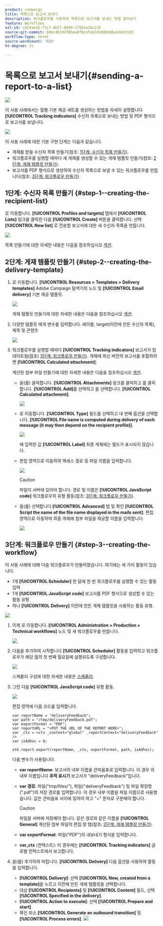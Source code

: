 ```yaml
---
product: campaign
title: 목록으로 보고서 보내기
description: 워크플로우를 사용하여 목록으로 보고서를 보내는 방법 알아보기
feature: Workflows
exl-id: cb24aea5-f3c7-4b17-8899-1792ea18c235
source-git-commit: b94c4bfd478b4a8fbcefe6341608dd6a14bb31d3
workflow-type: tm+mt
source-wordcount: '623'
ht-degree: 1%

---
```


# 목록으로 보고서 보내기{#sending-a-report-to-a-list}

![](../../assets/common.svg)

이 사용 사례에서는 월별 기본 제공 세트를 생성하는 방법을 자세히 설명합니다 **[!UICONTROL Tracking indicators]** 수신자 목록으로 보내는 방법 및 PDF 형식으로 보고서를 보냅니다.

![](assets/use_case_report_intro.png)

이 사용 사례에 대한 기본 구현 단계는 다음과 같습니다.

* 게재를 받을 수신자 목록 만들기(참조: [1단계: 수신자 목록 만들기](#step-1--creating-the-recipient-list)).
* 워크플로우를 실행할 때마다 새 게재를 생성할 수 있는 게재 템플릿 만들기(참조: [2단계: 게재 템플릿 만들기](#step-2--creating-the-delivery-template)).
* 보고서를 PDF 형식으로 생성하여 수신자 목록으로 보낼 수 있는 워크플로우를 만듭니다(참조: [3단계: 워크플로우 만들기](#step-3--creating-the-workflow)).

## 1단계: 수신자 목록 만들기 {#step-1--creating-the-recipient-list}

로 이동합니다. **[!UICONTROL Profiles and targets]** 탭에서 **[!UICONTROL Lists]** 링크를 클릭한 다음 **[!UICONTROL Create]** 버튼을 클릭합니다. 선택 **[!UICONTROL New list]** 로 전송할 보고서에 대한 새 수신자 목록을 만듭니다.

![](assets/use_case_report_1.png)

목록 만들기에 대한 자세한 내용은 다음을 참조하십시오 [섹션](../../platform/using/creating-and-managing-lists.md).

## 2단계: 게재 템플릿 만들기 {#step-2--creating-the-delivery-template}

1. 로 이동합니다. **[!UICONTROL Resources > Templates > Delivery templates]** Adobe Campaign 탐색기의 노드 및 **[!UICONTROL Email delivery]** 기본 제공 템플릿.

   ![](assets/use_case_report_2.png)

   게재 템플릿 만들기에 대한 자세한 내용은 다음을 참조하십시오 [섹션](../../delivery/using/about-templates.md).

1. 다양한 템플릿 매개 변수를 입력합니다. 레이블, target(이전에 만든 수신자 목록), 제목 및 콘텐츠

   ![](assets/use_case_report_3.png)

1. 워크플로우를 실행할 때마다 **[!UICONTROL Tracking indicators]** 보고서가 업데이트됨(참조) [3단계: 워크플로우 만들기](#step-3--creating-the-workflow)). 게재에 최신 버전의 보고서를 포함하려면 **[!UICONTROL Calculated attachment]**:

   계산된 첨부 파일 만들기에 대한 자세한 내용은 다음을 참조하십시오 [섹션](../../delivery/using/attaching-files.md#creating-a-calculated-attachment).

   * 을(를) 클릭합니다. **[!UICONTROL Attachments]** 링크를 클릭하고 를 클릭합니다. **[!UICONTROL Add]**&#x200B;를 선택하고 을 선택합니다. **[!UICONTROL Calculated attachment]**.

      ![](assets/use_case_report_4.png)

   * 로 이동합니다. **[!UICONTROL Type]** 필드를 선택하고 네 번째 옵션을 선택합니다. **[!UICONTROL File name is computed during delivery of each message (it may then depend on the recipient profile)]**.

      ![](assets/use_case_report_5.png)

      에 입력한 값 **[!UICONTROL Label]** 최종 게재에는 필드가 표시되지 않습니다.

   * 편집 영역으로 이동하여 액세스 경로 및 파일 이름을 입력합니다.

      ![](assets/use_case_report_6.png)

      >[!CAUTION]
      >
      >파일이 서버에 있어야 합니다. 경로 및 이름은 **[!UICONTROL JavaScript code]** 워크플로우의 유형 활동(참조: [3단계: 워크플로우 만들기](#step-3--creating-the-workflow)).

   * 을(를) 선택합니다 **[!UICONTROL Advanced]** 탭 및 확인 **[!UICONTROL Script the name of the file name displayed in the mails sent]**. 편집 영역으로 이동하여 최종 게재에 첨부 파일을 제공할 이름을 입력합니다.

      ![](assets/use_case_report_6bis.png)

## 3단계: 워크플로우 만들기 {#step-3--creating-the-workflow}

이 사용 사례에 대해 다음 워크플로우가 만들어졌습니다. 여기에는 세 가지 활동이 있습니다.

* 1개 **[!UICONTROL Scheduler]** 한 달에 한 번 워크플로우를 실행할 수 있는 활동 입력
* 1개 **[!UICONTROL JavaScript code]** 보고서를 PDF 형식으로 생성할 수 있는 활동 유형
* 하나 **[!UICONTROL Delivery]** 이전에 만든 게재 템플릿을 사용하는 활동 유형.

![](assets/use_case_report_8.png)

1. 이제 로 이동합니다. **[!UICONTROL Administration > Production > Technical workflows]** 노드 및 새 워크플로우를 만듭니다.

   ![](assets/use_case_report_7.png)

1. 다음을 추가하여 시작합니다 **[!UICONTROL Scheduler]** 활동을 입력하고 워크플로우가 해당 월의 첫 번째 월요일에 실행되도록 구성합니다.

   ![](assets/use_case_report_9.png)

   스케줄러 구성에 대한 자세한 내용은 [스케줄러](scheduler.md).

1. 그런 다음 **[!UICONTROL JavaScript code]** 유형 활동.

   ![](assets/use_case_report_10.png)

   편집 영역에 다음 코드를 입력합니다.

   ```
   var reportName = "deliveryFeedback";
   var path = "/tmp/deliveryFeedback.pdf";
   var exportFormat = "PDF";
   var reportURL = "<PUT THE URL OF THE REPORT HERE>";
   var _ctx = <ctx _context="global" _reportContext="deliveryFeedback" />
   var isAdhoc = 0;
   
   xtk.report.export(reportName, _ctx, exportFormat, path, isAdhoc);
   ```

   다음 변수가 사용됩니다.

   * **var reportName**: 보고서의 내부 이름을 큰따옴표로 입력합니다. 이 경우 의 내부 이름입니다 **추적 표시기** 보고서가 &quot;deliveryFeedback&quot;입니다.
   * **var 경로**: 파일(&quot;tmp/files/&quot;), 파일(&quot;deliveryFeedback&quot;) 및 파일 확장명(&quot;.pdf&quot;)의 저장 경로를 입력합니다. 이 경우 내부 이름을 파일 이름으로 사용했습니다. 값은 큰따옴표 사이에 있어야 하고 &quot;+&quot; 문자로 구분해야 합니다.

      >[!CAUTION]
      >
      >파일을 서버에 저장해야 합니다. 같은 경로와 같은 이름을 **[!UICONTROL General]** 계산된 첨부 파일의 편집 창 탭(참조: [2단계: 게재 템플릿 만들기](#step-2--creating-the-delivery-template)).

   * **var exportFormat**: 파일(&quot;PDF&quot;)의 내보내기 형식을 입력합니다.
   * **var_ctx** (컨텍스트): 이 경우에는 **[!UICONTROL Tracking indicators]** 글로벌 컨텍스트에서 보고합니다.

1. 을(를) 추가하여 마칩니다. **[!UICONTROL Delivery]** 다음 옵션을 사용하여 활동을 입력합니다.

   * **[!UICONTROL Delivery]**: 선택 **[!UICONTROL New, created from a template]**&#x200B;을 누르고 이전에 만든 게재 템플릿을 선택합니다.
   * 대상 **[!UICONTROL Recipients]** 및 **[!UICONTROL Content]** 필드, 선택 **[!UICONTROL Specified in the delivery]**.
   * **[!UICONTROL Action to execute]**: 선택 **[!UICONTROL Prepare and start]**.
   * 확인 취소 **[!UICONTROL Generate an outbound transition]** 및 **[!UICONTROL Process errors]**.
   ![](assets/use_case_report_11.png)

